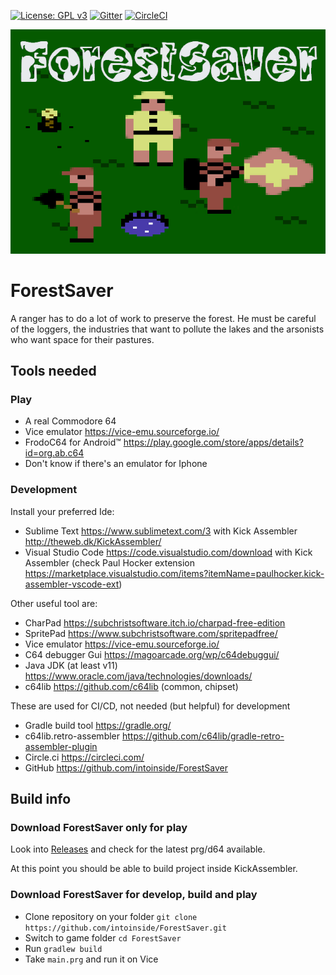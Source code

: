 [![License: GPL v3](https://img.shields.io/badge/License-GPLv3-blue.svg)](https://www.gnu.org/licenses/gpl-3.0) [![Gitter](https://badges.gitter.im/intoinside/community.svg)](https://gitter.im/intoinside/community?utm_source=badge&utm_medium=badge&utm_campaign=pr-badge) [![CircleCI](https://circleci.com/gh/intoinside/ForestSaver/tree/main.svg?style=svg)](https://circleci.com/gh/intoinside/ForestSaver/tree/main)

![](./ForestSaver-copertina.png)

# ForestSaver

A ranger has to do a lot of work to preserve the forest. He must be careful of the loggers, the industries that want to pollute the lakes and the arsonists who want space for their pastures.

## Tools needed

### Play
* A real Commodore 64
* Vice emulator https://vice-emu.sourceforge.io/
* FrodoC64 for Android&trade; https://play.google.com/store/apps/details?id=org.ab.c64
* Don't know if there's an emulator for Iphone

### Development
Install your preferred Ide:
* Sublime Text https://www.sublimetext.com/3 with Kick Assembler http://theweb.dk/KickAssembler/
* Visual Studio Code https://code.visualstudio.com/download with Kick Assembler (check Paul Hocker extension https://marketplace.visualstudio.com/items?itemName=paulhocker.kick-assembler-vscode-ext)

Other useful tool are:
* CharPad https://subchristsoftware.itch.io/charpad-free-edition
* SpritePad https://www.subchristsoftware.com/spritepadfree/
* Vice emulator https://vice-emu.sourceforge.io/
* C64 debugger Gui https://magoarcade.org/wp/c64debuggui/
* Java JDK (at least v11) https://www.oracle.com/java/technologies/downloads/
* c64lib https://github.com/c64lib (common, chipset)

These are used for CI/CD, not needed (but helpful) for development
* Gradle build tool https://gradle.org/
* c64lib.retro-assembler https://github.com/c64lib/gradle-retro-assembler-plugin
* Circle.ci https://circleci.com/
* GitHub https://github.com/intoinside/ForestSaver

## Build info

### Download ForestSaver only for play
Look into [Releases](https://github.com/intoinside/ForestSaver/releases) and check for the latest prg/d64 available.

At this point you should be able to build project inside KickAssembler.

### Download ForestSaver for develop, build and play

* Clone repository on your folder
`git clone https://github.com/intoinside/ForestSaver.git`
* Switch to game folder
`cd ForestSaver`
* Run `gradlew build`
* Take `main.prg` and run it on Vice
